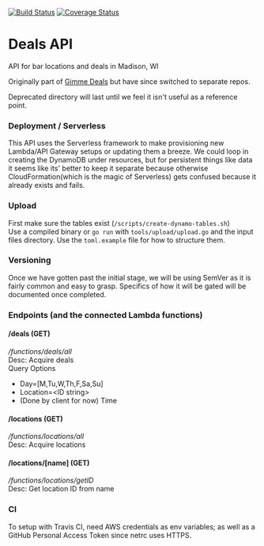 [![Build Status](https://travis-ci.org/I-Dont-Remember/deals-api.svg?branch=master)](https://travis-ci.org/I-Dont-Remember/deals-api)
[![Coverage Status](https://coveralls.io/repos/github/I-Dont-Remember/deals-api/badge.svg?branch=master)](https://coveralls.io/github/I-Dont-Remember/deals-api?branch=master)
# Deals API

API for bar locations and deals in Madison, WI  

Originally part of [Gimme Deals](https://github.com/I-Dont-Remember/GimmeDeals) but have since
switched to separate repos.

Deprecated directory will last until we feel it isn't useful as a reference point.

### Deployment / Serverless
This API uses the Serverless framework to make provisioning new Lambda/API Gateway setups or updating them a breeze.  We could loop in creating the DynamoDB under resources, but for persistent things like data it seems like its' better to keep it separate because otherwise CloudFormation(which is the magic of Serverless) gets confused because it already exists and fails.  

### Upload
First make sure the tables exist (`/scripts/create-dynamo-tables.sh`)  
Use a compiled binary or `go run` with `tools/upload/upload.go` and the input files directory. Use the `toml.example` file for how to structure them.  

### Versioning
Once we have gotten past the initial stage, we will be using SemVer as it is fairly common and easy to grasp. Specifics of how it will be gated will be documented once completed.

### Endpoints (and the connected Lambda functions)

#### /deals (GET)
_/functions/deals/all_  
Desc: Acquire deals  
Query Options
  - Day=[M,Tu,W,Th,F,Sa,Su]
  - Location=\<ID string\>
  - (Done by client for now) Time

#### /locations (GET)
_/functions/locations/all_  
Desc: Acquire locations

#### /locations/[name] (GET)
_/functions/locations/getID_  
Desc: Get location ID from name

### CI
To setup with Travis CI, need AWS credentials as env variables; as well as a GitHub Personal Access Token since netrc uses HTTPS. 